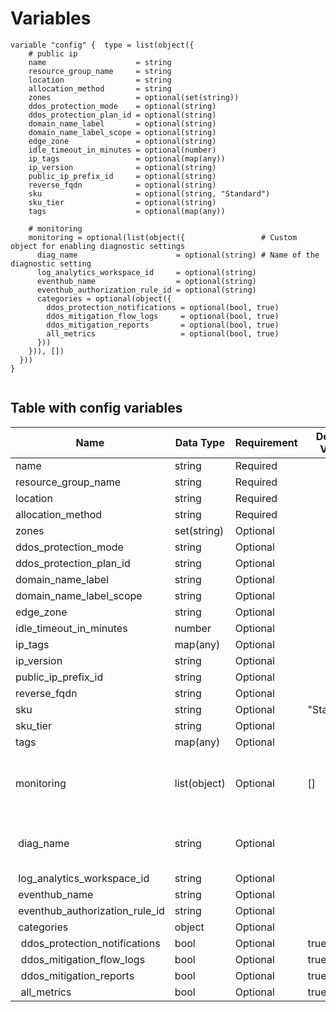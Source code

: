 # Variables

```
variable "config" {  type = list(object({
    # public ip
    name                    = string
    resource_group_name     = string
    location                = string
    allocation_method       = string
    zones                   = optional(set(string))
    ddos_protection_mode    = optional(string)
    ddos_protection_plan_id = optional(string)
    domain_name_label       = optional(string)
    domain_name_label_scope = optional(string)
    edge_zone               = optional(string)
    idle_timeout_in_minutes = optional(number)
    ip_tags                 = optional(map(any))
    ip_version              = optional(string)
    public_ip_prefix_id     = optional(string)
    reverse_fqdn            = optional(string)
    sku                     = optional(string, "Standard")
    sku_tier                = optional(string)
    tags                    = optional(map(any))

    # monitoring
    monitoring = optional(list(object({                 # Custom object for enabling diagnostic settings
      diag_name                      = optional(string) # Name of the diagnostic setting
      log_analytics_workspace_id     = optional(string)
      eventhub_name                  = optional(string)
      eventhub_authorization_rule_id = optional(string)
      categories = optional(object({
        ddos_protection_notifications = optional(bool, true)
        ddos_mitigation_flow_logs     = optional(bool, true)
        ddos_mitigation_reports       = optional(bool, true)
        all_metrics                   = optional(bool, true)
      }))
    })), [])
  }))
}


```


## Table with config variables

| Name | Data Type | Requirement | Default Value | Comment |
| ------- | --------- | ----------- | ------------- | ------- |
|name | string | Required |  |  |
|resource_group_name | string | Required |  |  |
|location | string | Required |  |  |
|allocation_method | string | Required |  |  |
|zones | set(string) | Optional |  |  |
|ddos_protection_mode | string | Optional |  |  |
|ddos_protection_plan_id | string | Optional |  |  |
|domain_name_label | string | Optional |  |  |
|domain_name_label_scope | string | Optional |  |  |
|edge_zone | string | Optional |  |  |
|idle_timeout_in_minutes | number | Optional |  |  |
|ip_tags | map(any) | Optional |  |  |
|ip_version | string | Optional |  |  |
|public_ip_prefix_id | string | Optional |  |  |
|reverse_fqdn | string | Optional |  |  |
|sku | string | Optional |  "Standard" |  |
|sku_tier | string | Optional |  |  |
|tags | map(any) | Optional |  |  |
|monitoring | list(object) | Optional | [] |  Custom object for enabling diagnostic settings |
|&nbsp;diag_name | string | Optional |  |  Name of the diagnostic setting |
|&nbsp;log_analytics_workspace_id | string | Optional |  |  |
|&nbsp;eventhub_name | string | Optional |  |  |
|&nbsp;eventhub_authorization_rule_id | string | Optional |  |  |
|&nbsp;categories | object | Optional |  |  |
|&nbsp;&nbsp;ddos_protection_notifications | bool | Optional |  true |  |
|&nbsp;&nbsp;ddos_mitigation_flow_logs | bool | Optional |  true |  |
|&nbsp;&nbsp;ddos_mitigation_reports | bool | Optional |  true |  |
|&nbsp;&nbsp;all_metrics | bool | Optional |  true |  |


